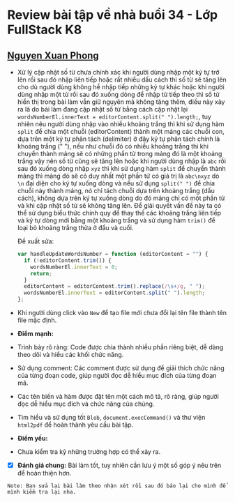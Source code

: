 # Review bài tập về nhà buổi 34 - Lớp FullStack K8

## [Nguyen Xuan Phong](https://xuanphong03.github.io/Fullstack-F8-Javascript/day-34/homework/index.html)

- Xử lý cập nhật số từ chưa chính xác khi người dùng nhập một ký tự trở lên rồi sau đó nhập liên tiếp hoặc rất nhiều dấu cách thì số từ sẽ tăng lên cho dù người dùng không hề nhập tiếp những ký tự khác hoặc khi người dùng nhập một từ rồi sau đó xuống dòng để nhập từ tiếp theo thì số từ hiển thị trong bài làm vẫn giữ nguyên mà không tăng thêm, điều này xảy ra là do bài làm đang cập nhật số từ bằng cách cập nhật lại `wordsNumberEl.innerText = editorContent.split(" ").length;`, tuy nhiên nêu người dùng nhập vào nhiều khoảng trắng thì khi sử dụng hàm `split` để chia một chuỗi (editorContent) thành một mảng các chuỗi con, dựa trên một ký tự phân tách (delimiter) ở đây ký tự phân tách chính là khoảng trắng (" "), nếu như chuỗi đó có nhiều khoảng trắng thì khi chuyển thành mảng sẽ có những phần từ trong mảng đó là một khoảng trắng vậy nên số từ cũng sẽ tăng lên hoặc khi người dùng nhập là `abc` rồi sau đó xuống dòng nhập `xyz` thì khi sử dụng hàm `split` để chuyển thành mảng thì mảng đó sẽ có duy nhất một phần tử có giá trị là `abc\nxyz` do `\n` đại diện cho ký tự xuống dòng và nếu sử dụng `split(" ")` để chia chuỗi này thành mảng, nó chỉ tách chuỗi dựa trên khoảng trắng (dấu cách), không dựa trên ký tự xuống dòng do đó mảng chỉ có một phần tử và khi cập nhật số từ sẽ không tăng lên. Để giải quyết vấn đề này ta có thể sử dụng biểu thức chính quy để thay thế các khoảng trắng liên tiếp và ký tự dòng mới bằng một khoảng trắng và sử dụng hàm `trim()` để loại bỏ khoảng trắng thừa ở đầu và cuối.

  Đề xuất sửa:

  ```js
  var handleUpdateWordsNumber = function (editorContent = "") {
    if (!editorContent.trim()) {
      wordsNumberEl.innerText = 0;
      return;
    }
    editorContent = editorContent.trim().replace(/\s+/g, " ");
    wordsNumberEl.innerText = editorContent.split(" ").length;
  };
  ```

- Khi người dùng click vào `New` để tạo file mới chưa đổi lại tên file thành tên file mặc định.

- **Điểm mạnh:**

- Trình bày rõ ràng: Code được chia thành nhiều phần riêng biệt, dễ dàng theo dõi và hiểu các khối chức năng.

- Sử dụng comment: Các comment được sử dụng để giải thích chức năng của từng đoạn code, giúp người đọc dễ hiểu mục đích của từng đoạn mã.

- Các tên biến và hàm được đặt tên một cách mô tả, rõ ràng, giúp người đọc dễ hiểu mục đích và chức năng của chúng.

- Tìm hiểu và sử dụng tốt `Blob`, `document.execCommand()` và thư viện `html2pdf` để hoàn thành yêu cầu bài tập.

- **Điểm yếu:**

- Chưa kiểm tra kỹ những trường hợp có thể xảy ra.

- [x] **Đánh giá chung:** Bài làm tốt, tuy nhiên cần lưu ý một số góp ý nêu trên để hoàn thiện hơn.

`Note: Bạn sửa lại bài làm theo nhận xét rồi sau đó báo lại cho mình để mình kiểm tra lại nha.`
